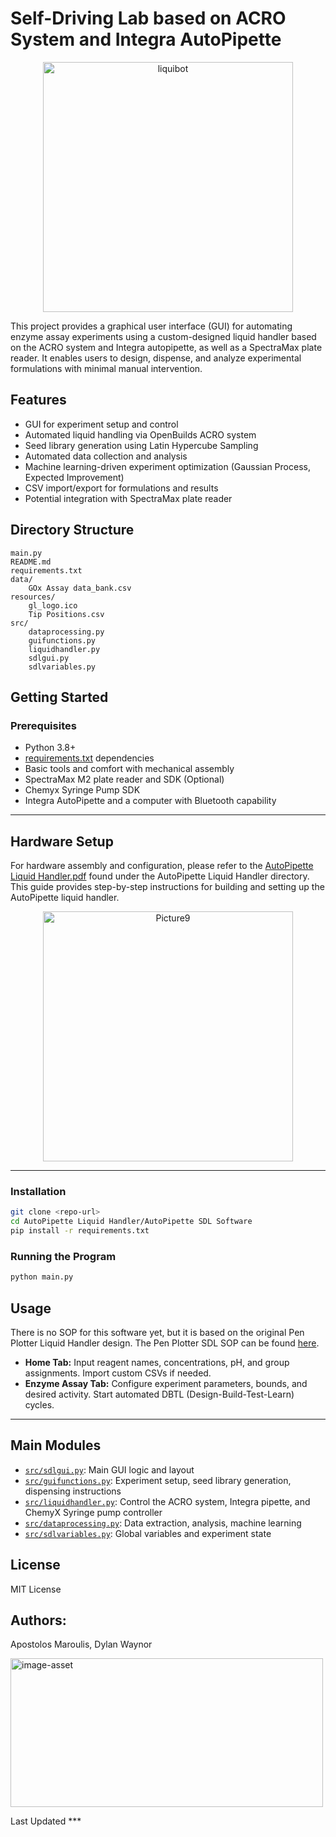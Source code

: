 # Self-Driving Lab based on ACRO System and Integra AutoPipette

<p align="center">
<img width="400" alt="liquibot" src="https://github.com/user-attachments/assets/f9e54944-7aa4-42b3-bac3-49df0685872f" />
</p>

This project provides a graphical user interface (GUI) for automating enzyme assay experiments using a custom-designed liquid handler based on the ACRO system and Integra autopipette, as well as a SpectraMax plate reader. It enables users to design, dispense, and analyze experimental formulations with minimal manual intervention.

## Features

- GUI for experiment setup and control
- Automated liquid handling via OpenBuilds ACRO system
- Seed library generation using Latin Hypercube Sampling
- Automated data collection and analysis
- Machine learning-driven experiment optimization (Gaussian Process, Expected Improvement)
- CSV import/export for formulations and results
- Potential integration with SpectraMax plate reader

## Directory Structure

```
main.py
README.md
requirements.txt
data/
    GOx Assay data_bank.csv
resources/
    gl_logo.ico
    Tip Positions.csv
src/
    dataprocessing.py
    guifunctions.py
    liquidhandler.py
    sdlgui.py
    sdlvariables.py
```

## Getting Started

### Prerequisites

- Python 3.8+
- [requirements.txt](requirements.txt) dependencies
- Basic tools and comfort with mechanical assembly
- SpectraMax M2 plate reader and SDK (Optional)
- Chemyx Syringe Pump SDK
- Integra AutoPipette and a computer with Bluetooth capability

---
## Hardware Setup

For hardware assembly and configuration, please refer to the [AutoPipette Liquid Handler.pdf](../AutoPipette%20Liquid%20Handler%20Building%20Guide.pdf) found under the AutoPipette Liquid Handler directory. This guide provides step-by-step instructions for building and setting up the AutoPipette liquid handler.
<p align="center">
  <img src="https://github.com/user-attachments/assets/5a2f44d0-b351-411b-8ebc-005b2a94afda" alt="Picture9" width="400">
</p>

---

### Installation

```sh
git clone <repo-url>
cd AutoPipette Liquid Handler/AutoPipette SDL Software
pip install -r requirements.txt
```

### Running the Program

```sh
python main.py
```

## Usage
There is no SOP for this software yet, but it is based on the original Pen Plotter Liquid Handler design. The Pen Plotter SDL SOP can be found [here](https://github.com/Pasta1107/Users-Guide-to-SDL/blob/main/Pen%20Plotter%20Liquid%20Handler/SDL_SOP.pdf).
- **Home Tab:** Input reagent names, concentrations, pH, and group assignments. Import custom CSVs if needed.
- **Enzyme Assay Tab:** Configure experiment parameters, bounds, and desired activity. Start automated DBTL (Design-Build-Test-Learn) cycles.

---

## Main Modules

- [`src/sdlgui.py`](src/sdlgui.py): Main GUI logic and layout
- [`src/guifunctions.py`](src/guifunctions.py): Experiment setup, seed library generation, dispensing instructions
- [`src/liquidhandler.py`](src/liquidhandler.py): Control the ACRO system, Integra pipette, and ChemyX Syringe pump controller
- [`src/dataprocessing.py`](src/dataprocessing.py): Data extraction, analysis, machine learning
- [`src/sdlvariables.py`](src/sdlvariables.py): Global variables and experiment state

## License

MIT License

## Authors:
Apostolos Maroulis,
Dylan Waynor

<img width="500" height="238" alt="image-asset" src="https://github.com/user-attachments/assets/dc089951-90d0-4818-8117-935856d4576b" />

Last Updated ***
